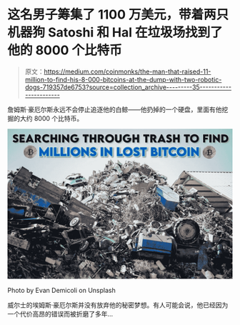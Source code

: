 # 这名男子筹集了 1100 万美元，带着两只机器狗 Satoshi 和 Hal 在垃圾场找到了他的 8000 个比特币

> 原文：<https://medium.com/coinmonks/the-man-that-raised-11-million-to-find-his-8-000-bitcoins-at-the-dump-with-two-robotic-dogs-719357de6753?source=collection_archive---------35----------------------->

詹姆斯·豪厄尔斯永远不会停止追逐他的白鲸——他扔掉的一个硬盘，里面有他挖掘的大约 8000 个比特币。

![](img/061982ea0b50a9b137bb7f375b713ffc.png)

Photo by Evan Demicoli on Unsplash

威尔士的埃姆斯·豪厄尔斯并没有放弃他的秘密梦想。有人可能会说，他已经因为一个代价高昂的错误而被折磨了多年…